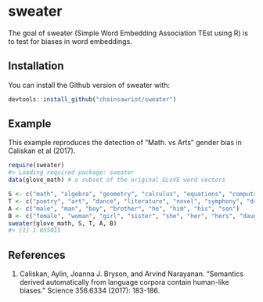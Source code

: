 
<!-- README.md is generated from README.Rmd. Please edit that file -->

# sweater

<!-- badges: start -->

<!-- badges: end -->

The goal of sweater (Simple Word Embedding Association TEst using R) is
to test for biases in word embeddings.

## Installation

You can install the Github version of sweater with:

``` r
devtools::install_github("chainsawriot/sweater")
```

## Example

This example reproduces the detection of “Math. vs Arts” gender bias in
Caliskan et al (2017).

``` r
require(sweater)
#> Loading required package: sweater
data(glove_math) # a subset of the original GLoVE word vectors

S <- c("math", "algebra", "geometry", "calculus", "equations", "computation", "numbers", "addition")
T <- c("poetry", "art", "dance", "literature", "novel", "symphony", "drama", "sculpture")
A <- c("male", "man", "boy", "brother", "he", "him", "his", "son")
B <- c("female", "woman", "girl", "sister", "she", "her", "hers", "daughter")
sweater(glove_math, S, T, A, B)
#> [1] 1.055015
```

## References

1.  Caliskan, Aylin, Joanna J. Bryson, and Arvind Narayanan. “Semantics
    derived automatically from language corpora contain human-like
    biases.” Science 356.6334 (2017): 183-186.
